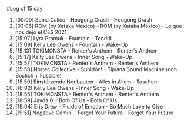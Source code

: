 #Log of 15 day

1. [00:00] Sonia Calico - Hougong Crash - Hougong Crash
1. [03:06] ROM (by Xataka México) - ROM (by Xataka México) - Lo que nos dejó el CES 2021
1. [15:07] Lyra Pramuk - Fountain - Tendril
1. [15:09] Kelly Lee Owens - Fountain - Wake-Up
1. [15:13] TOKiMONSTA - Renter's Anthem - Renter's Anthem
1. [15:17] Kelly Lee Owens - Inner Song - Wake-Up
1. [15:57] TOKiMONSTA - Renter's Anthem - Renter's Anthem
1. [15:58] Nortec Collective - Subidón! - Tijuana Sound Machine (con Bostich + Fussible)
1. [15:59] Einstürzende Neubauten - Alles in Allem - Taschen
1. [16:02] Kelly Lee Owens - Inner Song - Wake-Up
1. [18:55] TOKiMONSTA - Renter's Anthem - Renter's Anthem
1. [18:59] Jayda G - Both Of Us - Both Of Us
1. [19:04] Eris Drew - Fluids of Emotion - So Much Love to Give
1. [19:51] Negative Gemini - Forget Your Future - Forget Your Future

